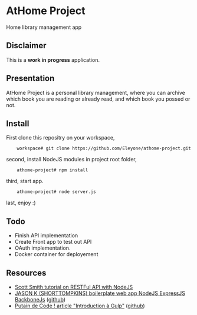 # AtHome Project
Home library management app

## Disclaimer
This is a **work in progress** application.

## Presentation
AtHome Project is a personal library management, where you can archive which book you are reading or already read, and which book you possed or not.

## Install
First clone this repositry on your workspace,
```shell
    workspace# git clone https://github.com/Eleyone/athome-project.git
```
second, install NodeJS modules in project root folder,
```shell
    athome-project# npm install
```
third, start app.
```shell
    athome-project# node server.js
```
last, enjoy :)

## Todo

- Finish API implementation
- Create Front app to test out API
- OAuth implementation.
- Docker container for deployement

## Resources

- [Scott Smith tutorial on RESTFul API with NodeJS](http://scottksmith.com/blog/2014/05/02/building-restful-apis-with-node/)
- [JASON K (SHORTTOMPKINS) boilerplate web app NodeJS ExpressJS BackboneJs](http://kroltech.com/2013/12/29/boilerplate-web-app-using-backbone-js-expressjs-node-js-mongodb/) ([github](https://github.com/shorttompkins/benm))
- [Putain de Code ! article "Introduction à Gulp"](http://putaindecode.io/fr/articles/js/gulp/) ([github](https://github.com/putaindecode/putaindecode.io/tree/6702dffed608cf6d03141f1dcdbb096a66ff7d8f))